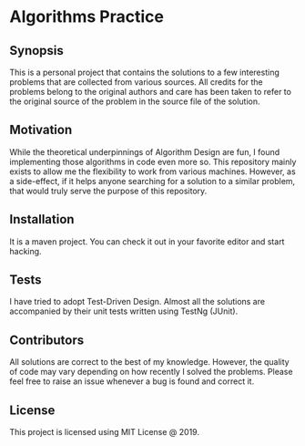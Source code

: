 # Algorithms Practice

## Synopsis

This is a personal project that contains the solutions to a few interesting problems that are collected from various sources. All credits for the problems belong to the original authors and care has been taken to refer to the original source of the problem in the source file of the solution. 

## Motivation

While the theoretical underpinnings of Algorithm Design are fun, I found implementing those algorithms in code even more so. This repository mainly exists to allow me the flexibility to work from various machines. However, as a side-effect, if it helps anyone searching for a solution to a similar problem, that would truly serve the purpose of this repository. 

## Installation

It is a maven project. You can check it out in your favorite editor and start hacking.

## Tests

I have tried to adopt Test-Driven Design. Almost all the solutions are accompanied by their unit tests written using TestNg (JUnit).

## Contributors

All solutions are correct to the best of my knowledge. However, the quality of code may vary depending on how recently I solved the problems. Please feel free to raise an issue whenever a bug is found and correct it.

## License

This project is licensed using MIT License @ 2019.
